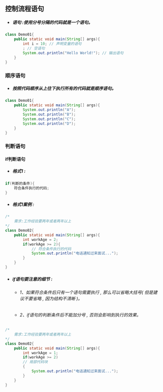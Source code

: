 ## 控制流程语句

* ##### 语句 :使用分号分隔的代码就是一个语句。

```java
class Demo01{
    public static void main(String[] args){
        int i = 10; // 声明变量的语句
        ; // 空语句
        System.out.println("Hello World!"); // 输出语句
    }
}
```

### 顺序语句

* ##### 按照代码顺序从上往下执行所有的代码就是顺序语句。

```java
class Demo01{
    public static void main(String[] args){
        System.out.println("A");
        System.out.println("B");
        System.out.println("C");
        System.out.println("D");
    }
}
```

### 判断语句

#### if判断语句

* ##### 格式1 :

```java
if(判断的条件){
    符合条件执行的代码;
}
```

* ##### 格式1案例 :

```java
/*
    需求:工作经验要两年或者两年以上
*/
class Demo02{
    public static void main(String[] args){
        int workAge = 2;
        if(workAge >= 2){
            // 符合条件执行的代码
            System.out.println("电话通知过来面试...");
        }
    }
}
```

* ##### if语句要注意的细节 :

  * ###### 1、如果符合条件后只有一个语句需要执行 , 那么可以省略大括号\( 但是建议不要省略 , 因为结构不清晰 \)。
  * ###### 2、if语句的判断条件后不能加分号 , 否则会影响到执行的效果。

```java
/*
    需求:工作经验要两年或者两年以上
*/
class Demo02{
    public static void main(String[] args){
        int workAge = 1;
        if(workAge >= 2)
        // 局部代码块
        {
            System.out.println("电话通知过来面试...");
        }
    }
}
```





